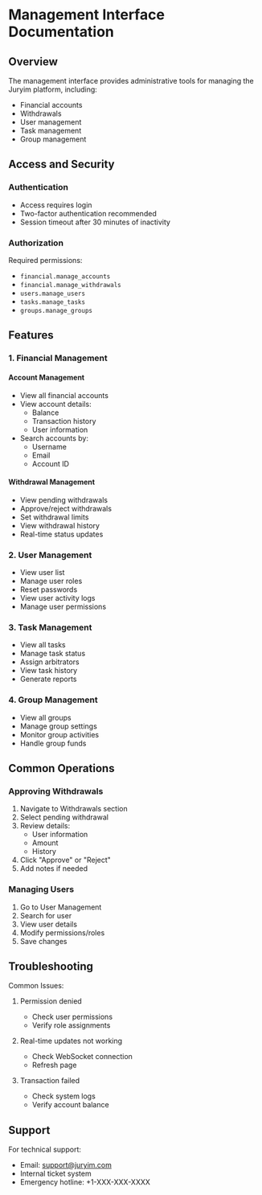 # Management Interface Documentation

## Overview

The management interface provides administrative tools for managing the Juryim platform, including:
- Financial accounts
- Withdrawals
- User management
- Task management
- Group management

## Access and Security

### Authentication
- Access requires login
- Two-factor authentication recommended
- Session timeout after 30 minutes of inactivity

### Authorization
Required permissions:
- `financial.manage_accounts`
- `financial.manage_withdrawals`
- `users.manage_users`
- `tasks.manage_tasks`
- `groups.manage_groups`

## Features

### 1. Financial Management

#### Account Management
- View all financial accounts
- View account details:
  - Balance
  - Transaction history
  - User information
- Search accounts by:
  - Username
  - Email
  - Account ID

#### Withdrawal Management
- View pending withdrawals
- Approve/reject withdrawals
- Set withdrawal limits
- View withdrawal history
- Real-time status updates

### 2. User Management
- View user list
- Manage user roles
- Reset passwords
- View user activity logs
- Manage user permissions

### 3. Task Management
- View all tasks
- Manage task status
- Assign arbitrators
- View task history
- Generate reports

### 4. Group Management
- View all groups
- Manage group settings
- Monitor group activities
- Handle group funds

## Common Operations

### Approving Withdrawals
1. Navigate to Withdrawals section
2. Select pending withdrawal
3. Review details:
   - User information
   - Amount
   - History
4. Click "Approve" or "Reject"
5. Add notes if needed

### Managing Users
1. Go to User Management
2. Search for user
3. View user details
4. Modify permissions/roles
5. Save changes

## Troubleshooting

Common Issues:
1. Permission denied
   - Check user permissions
   - Verify role assignments

2. Real-time updates not working
   - Check WebSocket connection
   - Refresh page

3. Transaction failed
   - Check system logs
   - Verify account balance

## Support

For technical support:
- Email: support@juryim.com
- Internal ticket system
- Emergency hotline: +1-XXX-XXX-XXXX 